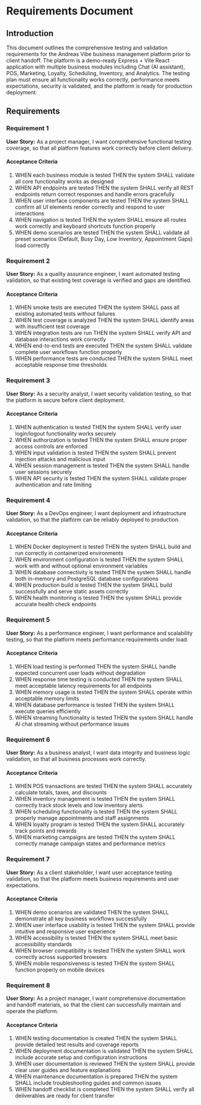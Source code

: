 # Requirements Document

## Introduction

This document outlines the comprehensive testing and validation requirements for the Andreas Vibe business management platform prior to client handoff. The platform is a demo-ready Express + Vite React application with multiple business modules including Chat (AI assistant), POS, Marketing, Loyalty, Scheduling, Inventory, and Analytics. The testing plan must ensure all functionality works correctly, performance meets expectations, security is validated, and the platform is ready for production deployment.

## Requirements

### Requirement 1

**User Story:** As a project manager, I want comprehensive functional testing coverage, so that all platform features work correctly before client delivery.

#### Acceptance Criteria

1. WHEN each business module is tested THEN the system SHALL validate all core functionality works as designed
2. WHEN API endpoints are tested THEN the system SHALL verify all REST endpoints return correct responses and handle errors gracefully
3. WHEN user interface components are tested THEN the system SHALL confirm all UI elements render correctly and respond to user interactions
4. WHEN navigation is tested THEN the system SHALL ensure all routes work correctly and keyboard shortcuts function properly
5. WHEN demo scenarios are tested THEN the system SHALL validate all preset scenarios (Default, Busy Day, Low Inventory, Appointment Gaps) load correctly

### Requirement 2

**User Story:** As a quality assurance engineer, I want automated testing validation, so that existing test coverage is verified and gaps are identified.

#### Acceptance Criteria

1. WHEN smoke tests are executed THEN the system SHALL pass all existing automated tests without failures
2. WHEN test coverage is analyzed THEN the system SHALL identify areas with insufficient test coverage
3. WHEN integration tests are run THEN the system SHALL verify API and database interactions work correctly
4. WHEN end-to-end tests are executed THEN the system SHALL validate complete user workflows function properly
5. WHEN performance tests are conducted THEN the system SHALL meet acceptable response time thresholds

### Requirement 3

**User Story:** As a security analyst, I want security validation testing, so that the platform is secure before client deployment.

#### Acceptance Criteria

1. WHEN authentication is tested THEN the system SHALL verify user login/logout functionality works securely
2. WHEN authorization is tested THEN the system SHALL ensure proper access controls are enforced
3. WHEN input validation is tested THEN the system SHALL prevent injection attacks and malicious input
4. WHEN session management is tested THEN the system SHALL handle user sessions securely
5. WHEN API security is tested THEN the system SHALL validate proper authentication and rate limiting

### Requirement 4

**User Story:** As a DevOps engineer, I want deployment and infrastructure validation, so that the platform can be reliably deployed to production.

#### Acceptance Criteria

1. WHEN Docker deployment is tested THEN the system SHALL build and run correctly in containerized environments
2. WHEN environment configuration is tested THEN the system SHALL work with and without optional environment variables
3. WHEN database connectivity is tested THEN the system SHALL handle both in-memory and PostgreSQL database configurations
4. WHEN production build is tested THEN the system SHALL build successfully and serve static assets correctly
5. WHEN health monitoring is tested THEN the system SHALL provide accurate health check endpoints

### Requirement 5

**User Story:** As a performance engineer, I want performance and scalability testing, so that the platform meets performance requirements under load.

#### Acceptance Criteria

1. WHEN load testing is performed THEN the system SHALL handle expected concurrent user loads without degradation
2. WHEN response time testing is conducted THEN the system SHALL meet acceptable latency requirements for all endpoints
3. WHEN memory usage is tested THEN the system SHALL operate within acceptable memory limits
4. WHEN database performance is tested THEN the system SHALL execute queries efficiently
5. WHEN streaming functionality is tested THEN the system SHALL handle AI chat streaming without performance issues

### Requirement 6

**User Story:** As a business analyst, I want data integrity and business logic validation, so that all business processes work correctly.

#### Acceptance Criteria

1. WHEN POS transactions are tested THEN the system SHALL accurately calculate totals, taxes, and discounts
2. WHEN inventory management is tested THEN the system SHALL correctly track stock levels and low inventory alerts
3. WHEN scheduling functionality is tested THEN the system SHALL properly manage appointments and staff assignments
4. WHEN loyalty program is tested THEN the system SHALL accurately track points and rewards
5. WHEN marketing campaigns are tested THEN the system SHALL correctly manage campaign states and performance metrics

### Requirement 7

**User Story:** As a client stakeholder, I want user acceptance testing validation, so that the platform meets business requirements and user expectations.

#### Acceptance Criteria

1. WHEN demo scenarios are validated THEN the system SHALL demonstrate all key business workflows successfully
2. WHEN user interface usability is tested THEN the system SHALL provide intuitive and responsive user experience
3. WHEN accessibility is tested THEN the system SHALL meet basic accessibility standards
4. WHEN browser compatibility is tested THEN the system SHALL work correctly across supported browsers
5. WHEN mobile responsiveness is tested THEN the system SHALL function properly on mobile devices

### Requirement 8

**User Story:** As a project manager, I want comprehensive documentation and handoff materials, so that the client can successfully maintain and operate the platform.

#### Acceptance Criteria

1. WHEN testing documentation is created THEN the system SHALL provide detailed test results and coverage reports
2. WHEN deployment documentation is validated THEN the system SHALL include accurate setup and configuration instructions
3. WHEN user documentation is reviewed THEN the system SHALL provide clear user guides and feature explanations
4. WHEN maintenance documentation is prepared THEN the system SHALL include troubleshooting guides and common issues
5. WHEN handoff checklist is completed THEN the system SHALL verify all deliverables are ready for client transfer
